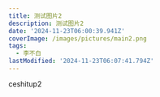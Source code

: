 ```yaml
---
title: 测试图片2
description: 测试图片2
date: '2024-11-23T06:00:39.941Z'
coverImage: /images/pictures/main2.png
tags:
  - 李不白
lastModified: '2024-11-23T06:07:41.794Z'
---
```

ceshitup2
